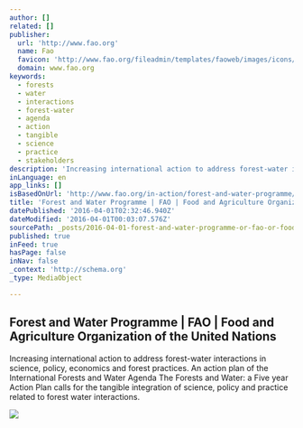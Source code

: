 ```yaml
---
author: []
related: []
publisher:
  url: 'http://www.fao.org'
  name: Fao
  favicon: 'http://www.fao.org/fileadmin/templates/faoweb/images/icons/favicon.ico'
  domain: www.fao.org
keywords:
  - forests
  - water
  - interactions
  - forest-water
  - agenda
  - action
  - tangible
  - science
  - practice
  - stakeholders
description: 'Increasing international action to address forest-water interactions in science, policy, economics and forest practices. An action plan of the International Forests and Water Agenda The Forests and Water: a Five year Action Plan calls for the tangible integration of science, policy and practice related to forest water interactions.'
inLanguage: en
app_links: []
isBasedOnUrl: 'http://www.fao.org/in-action/forest-and-water-programme/en/'
title: 'Forest and Water Programme | FAO | Food and Agriculture Organization of the United Nations'
datePublished: '2016-04-01T02:32:46.940Z'
dateModified: '2016-04-01T00:03:07.576Z'
sourcePath: _posts/2016-04-01-forest-and-water-programme-or-fao-or-food-and-agriculture-orga.md
published: true
inFeed: true
hasPage: false
inNav: false
_context: 'http://schema.org'
_type: MediaObject

---
```

<article style=""><h1>Forest and Water Programme | FAO | Food and Agriculture Organization of the United Nations</h1><p>Increasing international action to address forest-water interactions in science, policy, economics and forest practices. An action plan of the International Forests and Water Agenda The Forests and Water: a Five year Action Plan calls for the tangible integration of science, policy and practice related to forest water interactions.</p><img src="http://www.fao.org/fileadmin/user_upload/forest-and-water-programme/images/large_Elaine_APFW_FoWa.jpg" /></article>
